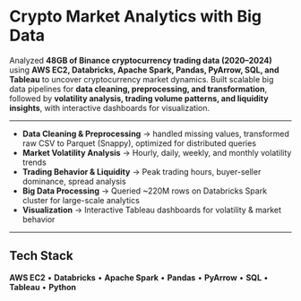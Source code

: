 # Crypto Market Analytics with Big Data

Analyzed **48GB of Binance cryptocurrency trading data (2020–2024)** using **AWS EC2, Databricks, Apache Spark, Pandas, PyArrow, SQL, and Tableau** to uncover cryptocurrency market dynamics. Built scalable big data pipelines for **data cleaning, preprocessing, and transformation**, followed by **volatility analysis, trading volume patterns, and liquidity insights**, with interactive dashboards for visualization.

---

- **Data Cleaning & Preprocessing** → handled missing values, transformed raw CSV to Parquet (Snappy), optimized for distributed queries  
- **Market Volatility Analysis** → Hourly, daily, weekly, and monthly volatility trends  
- **Trading Behavior & Liquidity** → Peak trading hours, buyer-seller dominance, spread analysis  
- **Big Data Processing** → Queried ~220M rows on Databricks Spark cluster for large-scale analytics  
- **Visualization** → Interactive Tableau dashboards for volatility & market behavior  

---

##  Tech Stack
**AWS EC2** • **Databricks** • **Apache Spark** • **Pandas** • **PyArrow** • **SQL** • **Tableau** • **Python**
